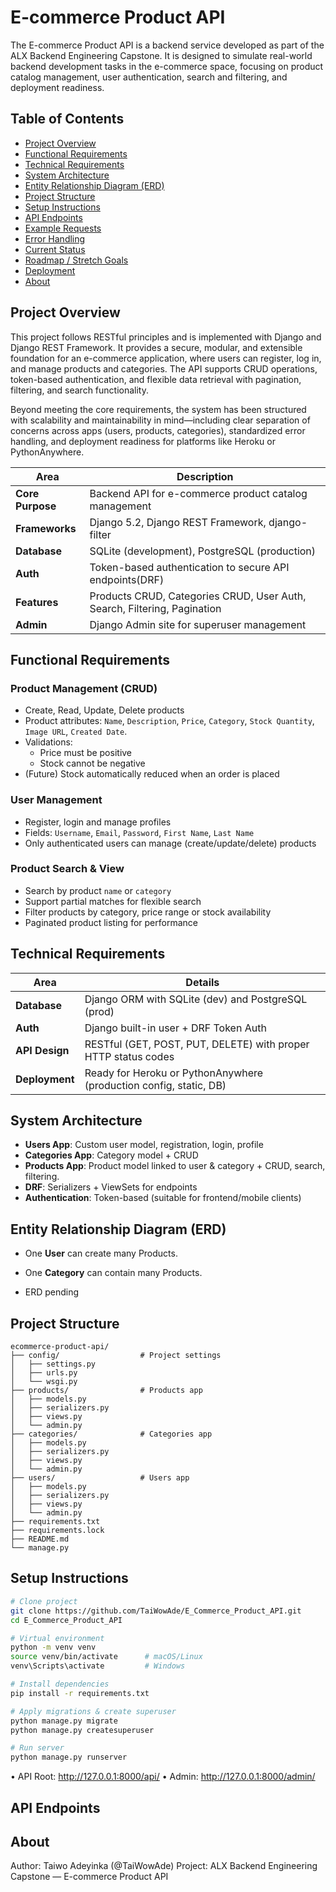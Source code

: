 # E-commerce Product API  

The E-commerce Product API is a backend service developed as part of the ALX Backend Engineering Capstone. It is designed to simulate real-world backend development tasks in the e-commerce space, focusing on product catalog management, user authentication, search and filtering, and deployment readiness.

##  Table of Contents  
- [Project Overview](#project-overview)  
- [Functional Requirements](#functional-requirements)  
- [Technical Requirements](#technical-requirements)  
- [System Architecture](#system-architecture)  
- [Entity Relationship Diagram (ERD)](#entity-relationship-diagram-erd)  
- [Project Structure](#project-structure)  
- [Setup Instructions](#setup-instructions)  
- [API Endpoints](#api-endpoints)  
- [Example Requests](#example-requests)  
- [Error Handling](#error-handling)  
- [Current Status](#current-status)  
- [Roadmap / Stretch Goals](#roadmap--stretch-goals)  
- [Deployment](#deployment)  
- [About](#about)  

##  Project Overview  

This project follows RESTful principles and is implemented with Django and Django REST Framework. It provides a secure, modular, and extensible foundation for an e-commerce application, where users can register, log in, and manage products and categories. The API supports CRUD operations, token-based authentication, and flexible data retrieval with pagination, filtering, and search functionality.

Beyond meeting the core requirements, the system has been structured with scalability and maintainability in mind—including clear separation of concerns across apps (users, products, categories), standardized error handling, and deployment readiness for platforms like Heroku or PythonAnywhere. 

| Area                  | Description                                                                 |
|------------------------|-----------------------------------------------------------------------------|
| **Core Purpose**       | Backend API for e-commerce product catalog management                      |
| **Frameworks**         | Django 5.2, Django REST Framework, django-filter                           |
| **Database**           | SQLite (development), PostgreSQL (production)                              |
| **Auth**               | Token-based authentication to secure API endpoints(DRF)                                           |
| **Features**           | Products CRUD, Categories CRUD, User Auth, Search, Filtering, Pagination   |
| **Admin**              | Django Admin site for superuser management                                 |


## Functional Requirements  

### Product Management (CRUD)  
- Create, Read, Update, Delete products  
- Product attributes: `Name`, `Description`, `Price`, `Category`, `Stock Quantity`, `Image URL`, `Created Date`.  
- Validations:  
  - Price must be positive  
  - Stock cannot be negative  
- (Future) Stock automatically reduced when an order is placed  

### User Management  
- Register, login and manage profiles  
- Fields: `Username`, `Email`, `Password`, `First Name`, `Last Name` 
- Only authenticated users can manage (create/update/delete) products  

### Product Search & View  
- Search by product `name` or `category`
- Support partial matches for flexible search
- Filter products by category, price range or stock availability
- Paginated product listing for performance


##  Technical Requirements  

| Area          | Details                                                                 |
|---------------|-------------------------------------------------------------------------|
| **Database**  | Django ORM with SQLite (dev) and PostgreSQL (prod)                      |
| **Auth**      | Django built-in user + DRF Token Auth                                   |
| **API Design**| RESTful (GET, POST, PUT, DELETE) with proper HTTP status codes          |
| **Deployment**| Ready for Heroku or PythonAnywhere (production config, static, DB)      |


##  System Architecture  

- **Users App**: Custom user model, registration, login, profile  
- **Categories App**: Category model + CRUD  
- **Products App**: Product model linked to user & category + CRUD, search, filtering.  
- **DRF**: Serializers + ViewSets for endpoints  
- **Authentication**: Token-based (suitable for frontend/mobile clients)  


## Entity Relationship Diagram (ERD)

- One **User** can create many Products.  
- One **Category** can contain many Products.  

- ERD pending 

## Project Structure  
```
ecommerce-product-api/
├── config/                  # Project settings
│   ├── settings.py
│   ├── urls.py
│   └── wsgi.py
├── products/                # Products app
│   ├── models.py
│   ├── serializers.py
│   ├── views.py
│   └── admin.py
├── categories/              # Categories app
│   ├── models.py
│   ├── serializers.py
│   ├── views.py
│   └── admin.py
├── users/                   # Users app
│   ├── models.py
│   ├── serializers.py
│   ├── views.py
│   └── admin.py
├── requirements.txt
├── requirements.lock
├── README.md
└── manage.py
```

##  Setup Instructions  

```bash
# Clone project
git clone https://github.com/TaiWowAde/E_Commerce_Product_API.git
cd E_Commerce_Product_API

# Virtual environment
python -m venv venv
source venv/bin/activate      # macOS/Linux
venv\Scripts\activate         # Windows

# Install dependencies
pip install -r requirements.txt

# Apply migrations & create superuser
python manage.py migrate
python manage.py createsuperuser

# Run server
python manage.py runserver

```
•	API Root: http://127.0.0.1:8000/api/
•	Admin: http://127.0.0.1:8000/admin/


## API Endpoints

## About

Author: Taiwo Adeyinka (@TaiWowAde)
Project: ALX Backend Engineering Capstone — E-commerce Product API

